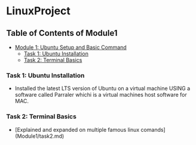 # LinuxProject

## Table of Contents of Module1
- [Module 1: Ubuntu Setup and Basic Command](#module-1-ubuntu-setup-and-basic-command)
  - [Task 1: Ubuntu Installation](#task-1-ubuntu-installation)
  - [Task 2: Terminal Basics](/task2.md)
 
 

### Task 1:  Ubuntu Installation
- Installed the latest LTS version of Ubuntu on a virtual machine USING a software called Parraler whichi is a virtual machines host software for MAC.


### Task 2:  Terminal Basics
- [Explained and expanded on multiple famous linux comands] (Module1/task2.md)
